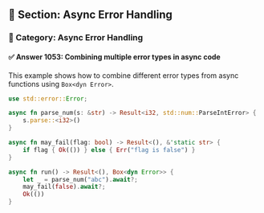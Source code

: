 ## 📘 Section: Async Error Handling
### 🔹 Category: Async Error Handling
#### ✅ Answer 1053: Combining multiple error types in async code

This example shows how to combine different error types from async functions using `Box<dyn Error>`.

```rust
use std::error::Error;

async fn parse_num(s: &str) -> Result<i32, std::num::ParseIntError> {
    s.parse::<i32>()
}

async fn may_fail(flag: bool) -> Result<(), &'static str> {
    if flag { Ok(()) } else { Err("flag is false") }
}

async fn run() -> Result<(), Box<dyn Error>> {
    let _ = parse_num("abc").await?;
    may_fail(false).await?;
    Ok(())
}
```
